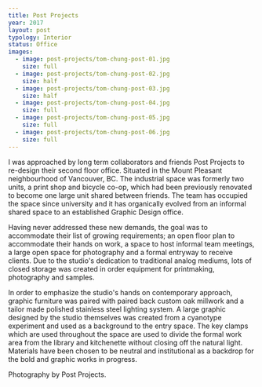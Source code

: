 ```yaml
---
title: Post Projects
year: 2017
layout: post
typology: Interior
status: Office
images:
  - image: post-projects/tom-chung-post-01.jpg
    size: full
  - image: post-projects/tom-chung-post-02.jpg
    size: half
  - image: post-projects/tom-chung-post-03.jpg
    size: half
  - image: post-projects/tom-chung-post-04.jpg
    size: full
  - image: post-projects/tom-chung-post-05.jpg
    size: full
  - image: post-projects/tom-chung-post-06.jpg
    size: full
---
```


I was approached by long term collaborators and friends Post Projects to re-design their second floor office. Situated in the Mount Pleasant neighbourhood of Vancouver, BC. The industrial space was formerly two units, a print shop and bicycle co-op, which had been previously renovated to become one large unit shared between friends. The team has occupied the space since university and it has organically evolved from an informal shared space to an established Graphic Design office.

Having never addressed these new demands, the goal was to accommodate their list of growing requirements; an open floor plan to accommodate their hands on work, a space to host informal team meetings, a large open space for photography and a formal entryway to receive clients. Due to the studio's dedication to traditional analog mediums, lots of closed storage was created in order equipment for printmaking, photography and samples.

In order to emphasize the studio's hands on contemporary approach, graphic furniture was paired with paired back custom oak millwork and a tailor made polished stainless steel lighting system. A large graphic designed by the studio themselves was created from a cyanotype experiment and used as a background to the entry space. The key clamps which are used throughout the space are used to divide the formal work area from the library and kitchenette without closing off the natural light. Materials have been chosen to be neutral and institutional as a backdrop for the bold and graphic works in progress. 

Photography by Post Projects.